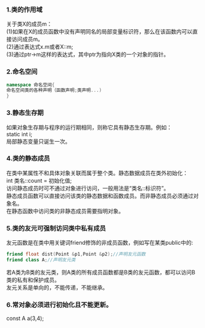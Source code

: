### 1.类的作用域
关于类X的成员m：<br>
(1)如果在X的成员函数中没有声明同名的局部变量标识符，那么在该函数内可以直接访问成员m。<br>
(2)通过表达式x.m或者X::m;<br>
(3)通过ptr->m这样的表达式，其中ptr为指向X类的一个对象的指针。
### 2.命名空间
```C++
namespace 命名空间{
命名空间类的各种声明（函数声明;类声明...)
}
```
### 3.静态生存期
如果对象生存期与程序的运行期相同，则称它具有静态生存期。例如：<br>
static int i;<br>
局部静态变量只诞生一次。
### 4.类的静态成员
在类中某属性不和具体对象关联而属于整个类。静态数据成员在类外初始化：<br>
int 类名::count = 初始化值;<br>
访问静态成员时可不通过对象进行访问，一般用法是“类名::标识符”。<br>
静态成员函数可以直接访问该类的静态数据和函数成员。而非静态成员必须通过对象名。<br>
在静态函数中访问类的非静态成员需要指明对象。
### 5.类的友元可强制访问类中私有成员
友元函数是在类中用关键词friend修饰的非成员函数，例如写在某类public中的:<br>
```C++
friend float dist(Point &p1,Point &p2);//声明友元函数
friend class A;//声明友元类
```
若A类为B类的友元类，则A类的所有成员函数都是B类的友元函数，都可以访问B类的私有和保护成员。<br>
友元关系是单向的，不能传递，不能继承。
### 6.常对象必须进行初始化且不能更新。
const A a(3,4);
